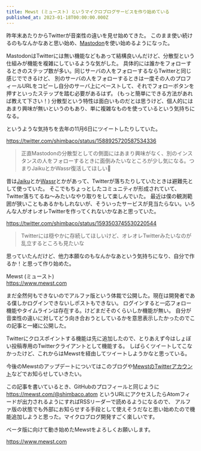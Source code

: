 ```yaml
---
title: Mewst (ミュースト) というマイクロブログサービスを作り始めている
published_at: 2023-01-18T00:00:00.000Z
---
```


昨年末あたりからTwitterが音楽性の違いを見せ始めてきた。
このまま使い続けるのもなんかなあと思い始め、[Mastodon](https://mastodon.social/@shimbaco)を使い始めるようになった。

MastodonはTwitterには無い機能などもあって結構良いんだけど、分散型という仕組みが機能を複雑にしているような気がした。
具体的には誰かをフォローするときのステップ数が多い。同じサーバの人をフォローするならTwitterと同じ感じでできるけど、
別のサーバの人をフォローするときは一度その人のプロフィールURLをコピーし自分のサーバ上にペーストして、それでフォローボタンを押すといったステップを踏む必要があるはず。
(もっと簡単にできる方法があれば教えて下さい！)
分散型という特性は面白いものだとは思うけど、個人的にはあまり興味が無いというのもあり、単に複雑なものを使っているという気持ちになる。

というような気持ちを去年の11月6日にツイートしたりしていた。

https://twitter.com/shimbaco/status/1588925720587534336
> 正直Mastodonの分散型としての側面にはあまり興味がなく、別のインスタンスの人をフォローするときに面倒みたいなところが少し気になる。つまりJaikuとかWassr復活してほしい🙏

昔は[Jaiku](https://ja.wikipedia.org/wiki/Jaiku)とか[Wassr](https://ja.wikipedia.org/wiki/Wassr)とかがあって、Twitterが落ちたりしていたときは避難先として使っていた。
そこでもちょっとしたコミュニティが形成されていて、Twitter落ちてるね〜みたいなやり取りをして楽しんでいた。
最近は僕の観測範囲が狭いこともあるかもしれないが、そういったサービスが見当たらない。いろんな人がオレオレTwitterを作ってくれないかなあと思っていた。

https://twitter.com/shimbaco/status/1593503745530220544
> Twitterには穏やかに存続してほしいけど、オレオレTwitterみたいなのが乱立するところも見たいな

思っていたんだけど、他力本願なのもなんかなあという気持ちになり、自分で作るか！と思って作り始めた。

Mewst (ミュースト)<br>
https://www.mewst.com

まだ全然何もできないのでアルファ版という体裁で公開した。現在は開発者である僕しかログインできないしポストもできない。
ログインすると一応フォロー機能やタイムラインは存在する。けどまだそのくらいしか機能が無い。
自分が音楽性の違いに対してどう向き合おうとしているかを意思表示したかったのでこの記事と一緒に公開した。

Twitterにクロスポイントする機能は先に追加したので、とりあえず今はしょぼい投稿専用のTwitterクライアントとして機能する。
しばらくツイートしてこなかったけど、これからはMewstを経由してツイートしようかなと思っている。

今後のMewstのアップデートについてはこのブログや[MewstのTwitterアカウント](https://twitter.com/joinmewst)などでお知らせしていきたい。

この記事を書いているとき、GitHubのプロフィールと同じように https://mewst.com/@shimbaco.atom というURLにアクセスしたらAtomフィードが出力されるようにすればRSSリーダーで読めるようになるので、
アルファ版の状態でも外部にお知らせする手段として使えそうだなと思い始めたので機能追加しようと思った。マイクロブログ開発すごく楽しいです。

ベータ版に向けて動き始めたMewstをよろしくお願いします。

https://www.mewst.com
